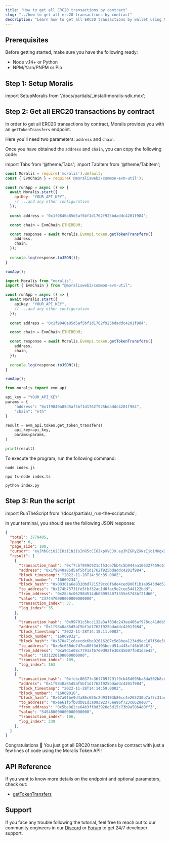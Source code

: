 ```yaml
---
title: "How to get all ERC20 transactions by contract"
slug: "../how-to-get-all-erc20-transactions-by-contract"
description: "Learn how to get all ERC20 transactions by wallet using Moralis Token API."
---
```

## Prerequisites

Before getting started, make sure you have the following ready:

- Node v.14+ or Python
- NPM/Yarn/PNPM or Pip

## Step 1: Setup Moralis

import SetupMoralis from '/docs/partials/_install-moralis-sdk.mdx';

<SetupMoralis node="moralis @moralisweb3/common-evm-util" python="moralis" />

## Step 2: Get all ERC20 transactions by contract

In order to get all ERC20 transactions by contract, Moralis provides you with an `getTokenTransfers` endpoint.

Here you'll need two parameters: `address` and `chain`.

Once you have obtained the `address` and `chain`, you can copy the following code:

import Tabs from '@theme/Tabs';
import TabItem from '@theme/TabItem';

<Tabs groupId="programming-language">
  <TabItem value="javascript" label="index.js (JavaScript)" default>

```javascript index.js
const Moralis = require('moralis').default;
const { EvmChain } = require('@moralisweb3/common-evm-util');

const runApp = async () => {
  await Moralis.start({
    apiKey: "YOUR_API_KEY",
    // ...and any other configuration
  });
  
  const address = '0x1f9840a85d5af5bf1d1762f925bdaddc4201f984';

  const chain = EvmChain.ETHEREUM;

  const response = await Moralis.EvmApi.token.getTokenTransfers({
    address,
    chain,
  });
  
  console.log(response.toJSON());
}

runApp();
```

</TabItem>
<TabItem value="typescript" label="index.ts (TypeScript)">

```typescript index.ts
import Moralis from "moralis";
import { EvmChain } from "@moralisweb3/common-evm-util";

const runApp = async () => {
  await Moralis.start({
    apiKey: "YOUR_API_KEY",
    // ...and any other configuration
  });
  
  const address = '0x1f9840a85d5af5bf1d1762f925bdaddc4201f984';

  const chain = EvmChain.ETHEREUM;

  const response = await Moralis.EvmApi.token.getTokenTransfers({
    address,
    chain,
  });
  
  console.log(response.toJSON());
}

runApp();
```

</TabItem>
<TabItem value="python" label="index.py (Python)">

```python index.py
from moralis import evm_api

api_key = "YOUR_API_KEY"
params = {
    "address": "0x1f9840a85d5af5bf1d1762f925bdaddc4201f984", 
    "chain": "eth"
}

result = evm_api.token.get_token_transfers(
    api_key=api_key,
    params=params,
)

print(result)
```

</TabItem>
</Tabs>



To execute the program, run the following command:

```shell Shell (JavaScript)
node index.js
```
```Text Shell (TypeScript)
npx ts-node index.ts
```
```Text Shell (Python)
python index.py
```



## Step 3: Run the script

import RunTheScript from '/docs/partials/_run-the-script.mdx';

<RunTheScript />

In your terminal, you should see the following JSON response:

```json
{
  "total": 3779405,
  "page": 0,
  "page_size": 100,
  "cursor": "eyJhbGciOiJIUzI1NiIsInR5cCI6IkpXVCJ9.eyJhZGRyZXNzIjoiMHgxZjk4NDBhODVkNWFmNWJmMWQxNzYyZjkyNWJkYWRkYzQyMDFmOTg0IiwiY2hhaW4iOiJldGgiLCJhcGlLZXlJZCI6MTkwNjU5LCJsaW1pdCI6MTAwLCJ0b3BpYzMiOiI9Om51bGwiLCJ0b19ibG9jayI6IjE2MDY4NTg4IiwicGFnZSI6MSwidG90YWwiOjM3Nzk0MDUsIm9mZnNldCI6MSwidWMiOnRydWUsImlhdCI6MTY2OTY0NzYwNH0.A_F4jCBNybeIMvG4CBwTnc5-40hIY7QtBu5SrKEiih8",
  "result": [
    {
      "transaction_hash": "0xf7cbf949d921cf53ce7bb4c5b944aa166327459c61c56a7c5057b0c9e89eaf2b",
      "address": "0x1f9840a85d5af5bf1d1762f925bdaddc4201f984",
      "block_timestamp": "2022-11-28T14:58:35.000Z",
      "block_number": "16069234",
      "block_hash": "0x00301a6e8320bd721539cc8f6de4ced806f1b1a0543d4d52153122731880523b",
      "to_address": "0x174b75731fe5fbf32ac1d0fac9e2cee544122bdd",
      "from_address": "0x28c6c06298d514db089934071355e5743bf21d60",
      "value": "2374470000000000000000",
      "transaction_index": 37,
      "log_index": 35
    },
    {
      "transaction_hash": "0x99701c5bcc132e3af83dc243ee406af978cc41ddb5e5a8b6616a48e198522881",
      "address": "0x1f9840a85d5af5bf1d1762f925bdaddc4201f984",
      "block_timestamp": "2022-11-28T14:18:11.000Z",
      "block_number": "16069032",
      "block_hash": "0x370a71c6eecde6be92616207c5d8bea1234d9ec187f56e585ec5335f7c7dfdd5",
      "to_address": "0xe8c638de7d7ea80f3d103becd51a445cf46b1648",
      "from_address": "0xa9d1e08c7793af67e9d92fe308d5697fb81d3e43",
      "value": "1831220100000000000",
      "transaction_index": 109,
      "log_index": 163
    },
    {
      "transaction_hash": "0xfcbc8637fc36f709f291f9cb45d095ba8da502b8cd2a2d023866a4d237553457",
      "address": "0x1f9840a85d5af5bf1d1762f925bdaddc4201f984",
      "block_timestamp": "2022-11-28T14:14:59.000Z",
      "block_number": "16069016",
      "block_hash": "0x67a0fbe9d4a86c655c2d93103b86cc4e265230b7af5c31acc407689c0f10bcd7",
      "to_address": "0xee61f5fb0db81d3a09392375ee96f723c0620e07",
      "from_address": "0x5be862ce64b3ff8d3928e5d15c73b9a5064d0ff3",
      "value": "545480000000000000000",
      "transaction_index": 106,
      "log_index": 239
    },
  ]
}
```

Congratulations 🥳 You just got all ERC20 transactions by contract with just a few lines of code using the Moralis Token API!

## API Reference

If you want to know more details on the endpoint and optional parameters, check out:

- [getTokenTransfers](https://docs.moralis.io/reference/gettokentransfers)

## Support

If you face any trouble following the tutorial, feel free to reach out to our community engineers in our [Discord](https://moralis.io/discord) or [Forum](https://forum.moralis.io) to get 24/7 developer support.